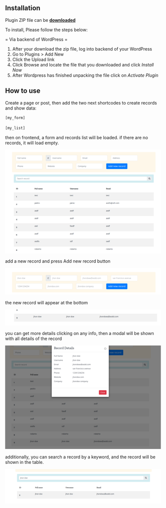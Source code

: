 
## Installation ## 

Plugin ZIP file can be [**downloaded**](https://github.com/Softdiscover/wp-simple-form/zipball/master)  

To install, Please follow the steps below: 

= Via backend of WordPress =
1. After your download the zip file, log into backend of your WordPress 
2. Go to Plugins > Add New
3. Click the Upload link
4. Click Browse and locate the file that you downloaded and click *Install Now*
5. After Wordpress has finished unpacking the file click on *Activate Plugin*

## How to use ## 
Create a page or post, then add the two next shortcodes to create records and show data: 
```bash
[my_form]

[my_list]
```

then on frontend, a form and records list will be loaded. if there are no records, it will load empty.

![Screenshot](images/step1.png)

add a new record and press Add new record button
 
![Screenshot](images/step2.png)

the new record will appear at the bottom
 
![Screenshot](images/step3.png)

you can get more details clicking on any info, then a modal will be shown with all details of the record

![Screenshot](images/step4.png)

additionally, you can search a record by a keyword, and the record will be shown in the table.

![Screenshot](images/step5.png)
 